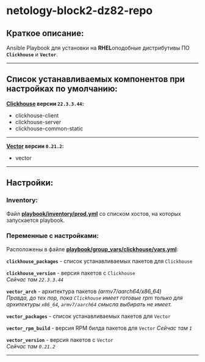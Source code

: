 # netology-block2-dz82-repo

## Краткое описание:

Ansible Playbook для установки на **RHEL**оподобные дистрибутивы ПО **`Clickhouse`** и **`Vector`**.

----

## Список устанавливаемых компонентов при настройках по умолчанию:

**[Clickhouse](https://clickhouse.com/) версии `22.3.3.44`:**  
- clickhouse-client
- clickhouse-server
- clickhouse-common-static

----
**[Vector](https://vector.dev) версии `0.21.2`:**
- vector

----

## Настройки:

### Inventory:

Файл **[playbook/inventory/prod.yml](./playbook/inventory/prod.yml)** со списком хостов, на которых запускается playbook.

### Переменные с настройками:

Расположены в файле **[playbook/group_vars/clickhouse/vars.yml](./playbook/group_vars/clickhouse/vars.yml)**:  

**`clickhouse_packages`** - список устанавливаемых пакетов для `Clickhouse`

**`clickhouse_version`** - версия пакетов с `Clickhouse`  
*Сейчас там `22.3.3.44`*  

**`vector_arch`** - архитектура пакетов *(armv7/aarch64/x86_64)*  
*Правда, до тех пор, пока `Clickhouse` имеет готовые rpm только для архитектуры `x86_64`, `armv7/aarch64` смысла выбирать не имеет.*  

**`vector_packages`** - список устанавливаемых пакетов для `Vector`  

**`vector_rpm_build`** - версия RPM билда пакетов для `Vector`
*Сейчас там `1`*  

**`vector_version`** - версия пакетов с `Vector`  
*Сейчас там `0.21.2`*

----
